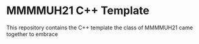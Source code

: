 # MMMMUH21 C++ Template
This repository contains the C++ template the class of MMMMUH21 came together to embrace
